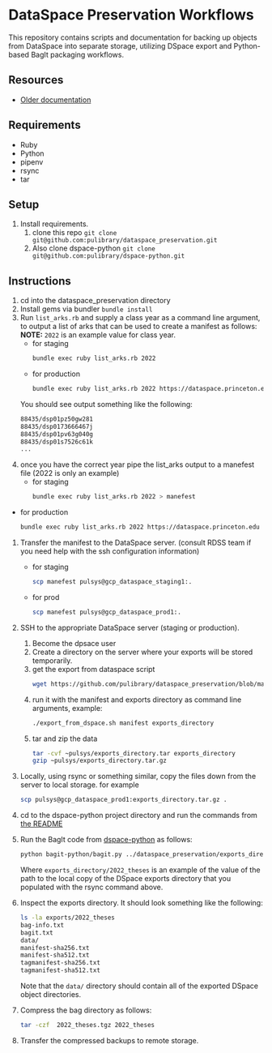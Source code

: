 # DataSpace Preservation Workflows

This repository contains scripts and documentation for backing up objects from DataSpace into separate storage, utilizing DSpace export and Python-based BagIt packaging workflows.

## Resources 
* [Older documentation](https://docs.google.com/document/d/1Io6V34ft__acYTX6uMZQO-8zJy5EX-qXLiUwgGmREsk/edit)

## Requirements
* Ruby 
* Python
* pipenv
* rsync 
* tar

## Setup

1. Install requirements.
   1. clone this repo `git clone git@github.com:pulibrary/dataspace_preservation.git`
   1. Also clone dspace-python `git clone git@github.com:pulibrary/dspace-python.git`

## Instructions

1. cd into the dataspace_preservation directory
1. Install gems via bundler `bundle install`
1. Run `list_arks.rb` and supply a class year as a command line argument, to output a list of arks that can be used to create a manifest as follows:
    **NOTE:** `2022` is an example value for class year.
   * for staging
      ```bash 
      bundle exec ruby list_arks.rb 2022
      ```
   * for production
      ```bash 
      bundle exec ruby list_arks.rb 2022 https://dataspace.princeton.edu
      ```
    You should see output something like the following: 
    ```bash 
    88435/dsp01pz50gw281
    88435/dsp0173666467j
    88435/dsp01pv63g040g
    88435/dsp01s7526c61k
    ...
    ```
1. once you have the correct year pipe the list_arks output to a manefest file (2022 is only an example)
   * for staging
     ```bash
     bundle exec ruby list_arks.rb 2022 > manefest
     ```
  * for production 
     ```bash
     bundle exec ruby list_arks.rb 2022 https://dataspace.princeton.edu > manefest
     ```  
1. Transfer the manifest to the DataSpace server. (consult RDSS team if you need help with the ssh configuration information)
   * for staging
     ```bash
     scp manefest pulsys@gcp_dataspace_staging1:.
     ```
   * for prod
     ```bash
     scp manefest pulsys@gcp_dataspace_prod1:.
     ```
1. SSH to the appropriate DataSpace server (staging or production).
   1. Become the dpsace user
   1. Create a directory on the server where your exports will be stored temporarily.
   1. get the export from dataspace script
      ```bash
      wget https://github.com/pulibrary/dataspace_preservation/blob/main/export_from_dspace.sh
      ```
   1. run it with the manifest and exports directory as command line arguments, example:
      ```bash 
      ./export_from_dspace.sh manifest exports_directory
      ```
   1. tar and zip the data
      ```bash
      tar -cvf ~pulsys/exports_directory.tar exports_directory
      gzip ~pulsys/exports_directory.tar.gz
      ```
1. Locally, using rsync or something similar, copy the files down from the server to local storage. for example
   ```bash
   scp pulsys@gcp_dataspace_prod1:exports_directory.tar.gz .
   ```
   
1. cd to the dspace-python project directory and run the commands from [the README](https://github.com/pulibrary/dspace-python#installing-the-python-package-dependencies)
1. Run the BagIt code from [dspace-python](https://github.com/pulibrary/dspace-python) as follows:
    ```bash
    python bagit-python/bagit.py ../dataspace_preservation/exports_directory/2022_theses
    ```
    Where `exports_directory/2022_theses` is an example of the value of the path to the local copy of the DSpace exports directory that you populated with the rsync command above.
1. Inspect the exports directory.  It should look something like the following: 
    ```bash
    ls -la exports/2022_theses
    bag-info.txt
    bagit.txt
    data/
    manifest-sha256.txt
    manifest-sha512.txt
    tagmanifest-sha256.txt
    tagmanifest-sha512.txt
    ```
    Note that the `data/` directory should contain all of the exported DSpace object directories.
1. Compress the bag directory as follows:
    ```bash 
    tar -czf  2022_theses.tgz 2022_theses
    ```
1. Transfer the compressed backups to remote storage.
